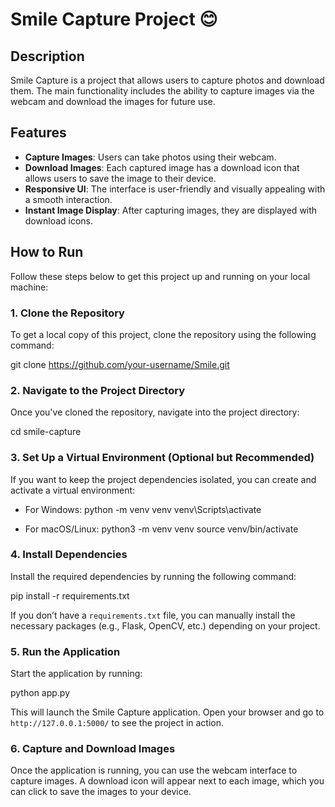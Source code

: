 # Smile Capture Project 😊

## Description
Smile Capture is a project that allows users to capture photos and download them. The main functionality includes the ability to capture images via the webcam and download the images for future use.

## Features
- **Capture Images**: Users can take photos using their webcam.
- **Download Images**: Each captured image has a download icon that allows users to save the image to their device.
- **Responsive UI**: The interface is user-friendly and visually appealing with a smooth interaction.
- **Instant Image Display**: After capturing images, they are displayed with download icons.

## How to Run

Follow these steps below to get this project up and running on your local machine:

### 1. Clone the Repository

To get a local copy of this project, clone the repository using the following command:

git clone https://github.com/your-username/Smile.git

### 2. Navigate to the Project Directory

Once you've cloned the repository, navigate into the project directory:

cd smile-capture


### 3. Set Up a Virtual Environment (Optional but Recommended)

If you want to keep the project dependencies isolated, you can create and activate a virtual environment:

- For Windows:
    python -m venv venv
    venv\Scripts\activate

- For macOS/Linux:
    python3 -m venv venv
    source venv/bin/activate

### 4. Install Dependencies

Install the required dependencies by running the following command:

pip install -r requirements.txt


If you don’t have a `requirements.txt` file, you can manually install the necessary packages (e.g., Flask, OpenCV, etc.) depending on your project.

### 5. Run the Application

Start the application by running:

python app.py


This will launch the Smile Capture application. Open your browser and go to `http://127.0.0.1:5000/` to see the project in action.

### 6. Capture and Download Images

Once the application is running, you can use the webcam interface to capture images. A download icon will appear next to each image, which you can click to save the images to your device.
